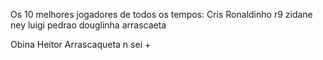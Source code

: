 Os 10 melhores jogadores de todos os tempos:
Cris
Ronaldinho
r9
zidane
ney
luigi
pedrao
douglinha
arrascaeta

Obina
Heitor
Arrascaqueta
n sei +
